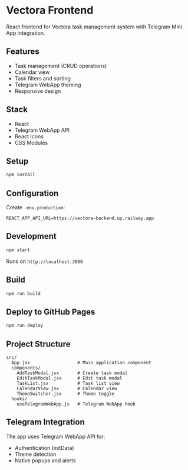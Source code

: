 # Vectora Frontend

React frontend for Vectora task management system with Telegram Mini App integration.

## Features

- Task management (CRUD operations)
- Calendar view
- Task filters and sorting
- Telegram WebApp theming
- Responsive design

## Stack

- React
- Telegram WebApp API
- React Icons
- CSS Modules

## Setup

```bash
npm install
```

## Configuration

Create `.env.production`:
```
REACT_APP_API_URL=https://vectora-backend.up.railway.app
```

## Development

```bash
npm start
```

Runs on `http://localhost:3000`

## Build

```bash
npm run build
```

## Deploy to GitHub Pages

```bash
npm run deploy
```

## Project Structure

```
src/
  App.jsx                  # Main application component
  components/
    AddTaskModal.jsx       # Create task modal
    EditTaskModal.jsx      # Edit task modal
    TaskList.jsx           # Task list view
    CalendarView.jsx       # Calendar view
    ThemeSwitcher.jsx      # Theme toggle
  hooks/
    useTelegramWebApp.js   # Telegram WebApp hook
```

## Telegram Integration

The app uses Telegram WebApp API for:
- Authentication (initData)
- Theme detection
- Native popups and alerts

